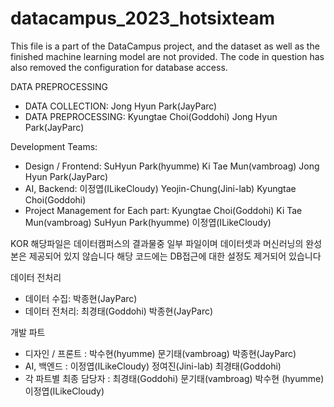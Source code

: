 # datacampus_2023_hotsixteam
This file is a part of the DataCampus project, and the dataset as well as the finished machine learning model are not provided.
The code in question has also removed the configuration for database access.

DATA PREPROCESSING
 - DATA COLLECTION: Jong Hyun Park(JayParc)
 - DATA PREPROCESSING: Kyungtae Choi(Goddohi) Jong Hyun Park(JayParc)

Development Teams:
- Design / Frontend: SuHyun Park(hyumme) Ki Tae Mun(vambroag) Jong Hyun Park(JayParc)
- AI, Backend: 이정엽(ILikeCloudy) Yeojin-Chung(Jini-lab) Kyungtae Choi(Goddohi)
- Project Management for Each part: Kyungtae Choi(Goddohi) Ki Tae Mun(vambroag) SuHyun Park(hyumme) 이정엽(ILikeCloudy) 

KOR
해당파일은 데이터캠퍼스의 결과물중 일부 파일이며 데이터셋과 머신러닝의 완성본은 제공되어 있지 않습니다
해당 코드에는 DB접근에 대한 설정도 제거되어 있습니다

데이터 전처리
 - 데이터 수집: 박종현(JayParc)
 - 데이터 전처리: 최경태(Goddohi) 박종현(JayParc)

개발 파트
- 디자인 / 프론트 :  박수현(hyumme) 문기태(vambroag) 박종현(JayParc)
- AI, 백엔드 : 이정엽(ILikeCloudy) 정여진(Jini-lab) 최경태(Goddohi)
- 각 파트별 최종 담당자 : 최경태(Goddohi) 문기태(vambroag) 박수현 (hyumme) 이정엽(ILikeCloudy) 

